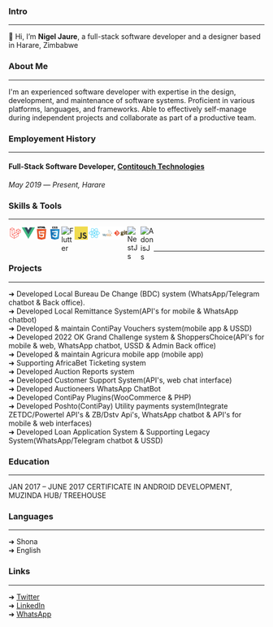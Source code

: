 <h3>Intro</h3> <hr>
 
👋 Hi, I’m **Nigel Jaure**, a full-stack software developer and a designer based in Harare, Zimbabwe
 
<h3>About Me</h3><hr>

I'm an experienced software developer with expertise in the design, development, and maintenance of software systems. Proficient in various platforms, languages, and frameworks. Able to effectively self-manage during independent projects and collaborate as part of a productive team.

<h3>Employement History</h3><hr>

<h4>Full-Stack Software Developer, <a href="https://contitouch.co.zw/">Contitouch Technologies</a></h4>

*May 2019* — *Present, Harare*

<h3>Skills & Tools</h3> <hr>

<img align="left" alt="Laravel" width="26px" src="https://raw.githubusercontent.com/github/explore/80688e429a7d4ef2fca1e82350fe8e3517d3494d/topics/laravel/laravel.png" />
<img align="left" alt="Vue JS" width="26px" src="https://raw.githubusercontent.com/github/explore/80688e429a7d4ef2fca1e82350fe8e3517d3494d/topics/vue/vue.png" />
<img align="left" alt="HTML5" width="26px" src="https://raw.githubusercontent.com/github/explore/80688e429a7d4ef2fca1e82350fe8e3517d3494d/topics/html/html.png" />
<img align="left" alt="CSS3" width="26px" src="https://raw.githubusercontent.com/github/explore/80688e429a7d4ef2fca1e82350fe8e3517d3494d/topics/css/css.png" />
<img align="left" alt="Flutter" width="26px" src="https://avatars.githubusercontent.com/u/14101776?s=200&v=4" />
<img align="left" alt="JavaScript" width="26px" src="https://raw.githubusercontent.com/github/explore/80688e429a7d4ef2fca1e82350fe8e3517d3494d/topics/javascript/javascript.png" />
<img align="left" alt="React" width="26px" src="https://raw.githubusercontent.com/github/explore/80688e429a7d4ef2fca1e82350fe8e3517d3494d/topics/react/react.png" />
<img align="left" alt="MySQL" width="26px" src="https://raw.githubusercontent.com/github/explore/80688e429a7d4ef2fca1e82350fe8e3517d3494d/topics/mysql/mysql.png" />
<img align="left" alt="Git" width="26px" src="https://raw.githubusercontent.com/github/explore/80688e429a7d4ef2fca1e82350fe8e3517d3494d/topics/git/git.png" />
<img align="left" alt="NestJs" width="26px" src="https://avatars.githubusercontent.com/u/28507035?s=200&v=4" />
<img align="left" alt="AdonisJs" width="26px" src="https://avatars.githubusercontent.com/u/13810373?s=200&v=4" />

<br />
<br />

---

<h3>Projects</h3><hr>

➜ Developed Local Bureau De Change (BDC) system (WhatsApp/Telegram chatbot & Back office).<br>
➜ Developed Local Remittance System(API's for mobile & WhatsApp chatbot)<br>
➜ Developed & maintain ContiPay Vouchers system(mobile app & USSD) <br>
➜ Developed 2022 OK Grand Challenge system & ShoppersChoice(API's for mobile & web, WhatsApp chatbot, USSD & Admin Back office)<br>
➜ Developed & maintain Agricura mobile app (mobile app) <br>
➜ Supporting AfricaBet Ticketing system<br>
➜ Developed Auction Reports system<br>
➜ Developed Customer Support System(API's, web chat interface)<br>
➜ Developed Auctioneers WhatsApp ChatBot<br>
➜ Developed ContiPay Plugins(WooCommerce & PHP)<br>
➜ Developed Poshto(ContiPay) Utility payments system(Integrate ZETDC/Powertel API's & ZB/Dstv Api's, WhatsApp chatbot & API's for mobile & web interfaces)<br>
➜ Developed Loan Application System & Supporting Legacy System(WhatsApp/Telegram chatbot & USSD)<br>


<h3>Education</h3><hr>

JAN 2017 – JUNE 2017
CERTIFICATE IN ANDROID DEVELOPMENT, 
MUZINDA HUB/ TREEHOUSE


<h3>Languages</h3><hr>

➜ Shona <br>
➜ English <br>


<h3>Links</h3><hr>

➜ <a href="https://twitter.com/njcozw">Twitter</a> <br>
➜ <a href="https://www.linkedin.com/in/nigeljaure/">LinkedIn</a> <br>
➜ <a href="https://wa.me/263782000340">WhatsApp</a> <br>


